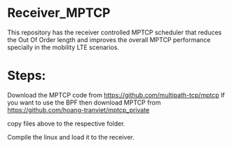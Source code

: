 # Receiver_MPTCP
This repository has the receiver controlled MPTCP scheduler that reduces the Out Of Order length and improves the overall MPTCP performance specially in the mobility LTE scenarios.

# Steps:

Download the MPTCP code from https://github.com/multipath-tcp/mptcp
If you want to use the BPF then download MPTCP from https://github.com/hoang-tranviet/mptcp_private

copy files above to the respective folder.

Compile the linux and load it to the receiver.
